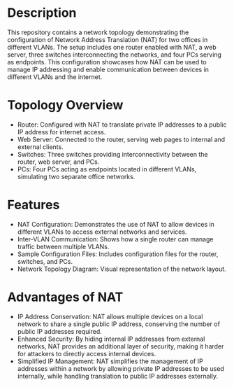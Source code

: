 # Description
This repository contains a network topology demonstrating the configuration of Network Address Translation (NAT) for two offices in different VLANs. The setup includes one router enabled with NAT, a web server, three switches interconnecting the networks, and four PCs serving as endpoints. This configuration showcases how NAT can be used to manage IP addressing and enable communication between devices in different VLANs and the internet.

# Topology Overview
- Router: Configured with NAT to translate private IP addresses to a public IP address for internet access.
- Web Server: Connected to the router, serving web pages to internal and external clients.
- Switches: Three switches providing interconnectivity between the router, web server, and PCs.
- PCs: Four PCs acting as endpoints located in different VLANs, simulating two separate office networks.

# Features
- NAT Configuration: Demonstrates the use of NAT to allow devices in different VLANs to access external networks and services.
- Inter-VLAN Communication: Shows how a single router can manage traffic between multiple VLANs.
- Sample Configuration Files: Includes configuration files for the router, switches, and PCs.
- Network Topology Diagram: Visual representation of the network layout.

# Advantages of NAT
- IP Address Conservation: NAT allows multiple devices on a local network to share a single public IP address, conserving the number of public IP addresses required.
- Enhanced Security: By hiding internal IP addresses from external networks, NAT provides an additional layer of security, making it harder for attackers to directly access internal devices.
- Simplified IP Management: NAT simplifies the management of IP addresses within a network by allowing private IP addresses to be used internally, while handling translation to public IP addresses externally.
